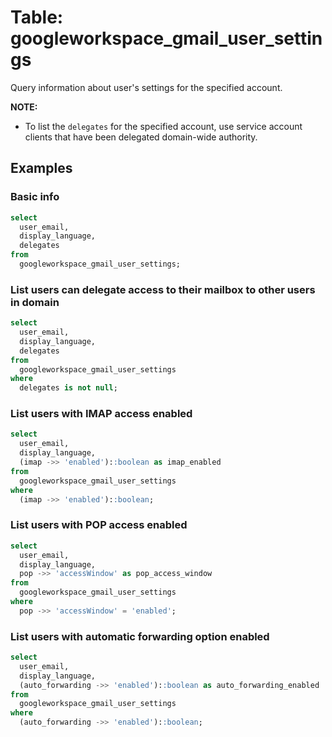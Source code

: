 # Table: googleworkspace_gmail_user_settings

Query information about user's settings for the specified account.

**NOTE:**

- To list the `delegates` for the specified account, use service account clients that have been delegated domain-wide authority.

## Examples

### Basic info

```sql
select
  user_email,
  display_language,
  delegates
from
  googleworkspace_gmail_user_settings;
```

### List users can delegate access to their mailbox to other users in domain

```sql
select
  user_email,
  display_language,
  delegates
from
  googleworkspace_gmail_user_settings
where
  delegates is not null;
```

### List users with IMAP access enabled

```sql
select
  user_email,
  display_language,
  (imap ->> 'enabled')::boolean as imap_enabled
from
  googleworkspace_gmail_user_settings
where
  (imap ->> 'enabled')::boolean;
```

### List users with POP access enabled

```sql
select
  user_email,
  display_language,
  pop ->> 'accessWindow' as pop_access_window
from
  googleworkspace_gmail_user_settings
where
  pop ->> 'accessWindow' = 'enabled';
```

### List users with automatic forwarding option enabled

```sql
select
  user_email,
  display_language,
  (auto_forwarding ->> 'enabled')::boolean as auto_forwarding_enabled
from
  googleworkspace_gmail_user_settings
where
  (auto_forwarding ->> 'enabled')::boolean;
```
